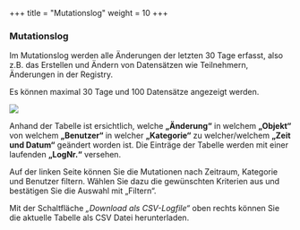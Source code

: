 +++
title = "Mutationslog"
weight = 10
+++

### Mutationslog 


Im Mutationslog werden alle Änderungen der letzten 30 Tage erfasst, also z.B. das Erstellen und Ändern von Datensätzen wie Teilnehmern, 
Änderungen in der Registry. 

Es können maximal 30 Tage und 100 Datensätze angezeigt werden.

![](/img/admin_mutationslog.png?classes=shadow&width=900px)

 Anhand der Tabelle ist ersichtlich, welche **„Änderung“** in welchem
**„Objekt“** von welchem **„Benutzer“** in welcher **„Kategorie“** zu
welcher/welchem **„Zeit und Datum“** geändert worden ist.
Die Einträge der Tabelle werden mit einer laufenden **„LogNr.“** versehen.

Auf der linken Seite können Sie die Mutationen nach Zeitraum, Kategorie und Benutzer filtern.
Wählen Sie dazu die gewünschten Kriterien aus und bestätigen Sie die Auswahl mit „Filtern“.

Mit der Schaltfläche *„Download als CSV-Logfile“* oben rechts können Sie die aktuelle Tabelle als CSV Datei herunterladen.

